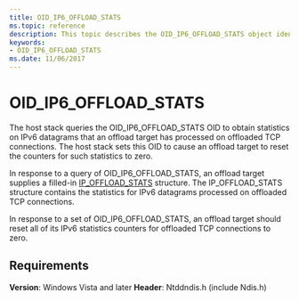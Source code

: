 ```yaml
---
title: OID_IP6_OFFLOAD_STATS
ms.topic: reference
description: This topic describes the OID_IP6_OFFLOAD_STATS object identifier (OID).
keywords:
- OID_IP6_OFFLOAD_STATS
ms.date: 11/06/2017
---
```


# OID_IP6_OFFLOAD_STATS

The host stack queries the OID_IP6_OFFLOAD_STATS OID to obtain statistics on IPv6 datagrams that an offload target has processed on offloaded TCP connections. The host stack sets this OID to cause an offload target to reset the counters for such statistics to zero.

In response to a query of OID_IP6_OFFLOAD_STATS, an offload target supplies a filled-in [IP_OFFLOAD_STATS](/windows-hardware/drivers/ddi/ndischimney/ns-ndischimney-_ip_offload_stats) structure. The IP_OFFLOAD_STATS structure contains the statistics for IPv6 datagrams processed on offloaded TCP connections.

In response to a set of OID_IP6_OFFLOAD_STATS, an offload target should reset all of its IPv6 statistics counters for offloaded TCP connections to zero.

## Requirements

**Version**: Windows Vista and later
**Header**: Ntddndis.h (include Ndis.h)
